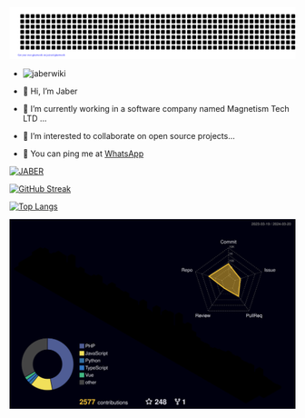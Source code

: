 [![Jaber](https://github.com/JaberWiki/JaberWiki/blob/main/gitartwork.svg)](https://github.com/jaberwiki)
- <img src="https://komarev.com/ghpvc/?username=jaberwiki" alt=jaberwiki />

- 👋 Hi, I’m Jaber
- 🌱 I’m currently working in a software company named Magnetism Tech LTD ...
- 📑 I’m interested to collaborate on open source projects...
- 💬 You can ping me at [WhatsApp](https://api.whatsapp.com/send/?phone=+8801850182488&text=I%20would%20like%20to%20talk%20to%20you%20about%20your%20services.)

[![JABER](https://github-readme-stats&#46;vercel&#46;app/api?username=JaberWiki&show_icons=true&theme=dark&bg_color=151515&icon_color=E98302&title_color=FA8B00&text_color=FAFAFA&include_all_commits=true&count_private=true)](#)

[![GitHub Streak](https://github-readme-streak-stats&#46;herokuapp&#46;com?user=JaberWiki&theme=dark&date_format=M%20j%5B%2C%20Y%5D)](#)

[![Top Langs](https://github-readme-stats&#46;vercel&#46;app/api/top-langs/?username=JaberWiki&layout=compact&count_private=true&show_icons=true&hide=css,html&card_width=445&bg_color=151515&icon_color=E98302&title_color=FA8B00&text_color=FAFAFA)](#)

![3d profile](./profile-3d-contrib/profile-night-rainbow.svg)
<!---
hmsjaber/JaberWiki is a ✨ special ✨ repository because its `README.md` (this file) appears on your GitHub profile.
You can click the Preview link to take a look at your changes.
--->

